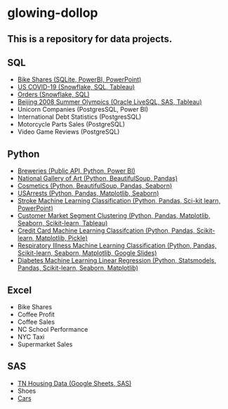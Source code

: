 # glowing-dollop

## This is a repository for data projects.

## SQL
- [Bike Shares (SQLite, PowerBI, PowerPoint)](https://github.com/Sarah269/glowing-dollop/tree/main/BikeShares)
- [US COVID-19 (Snowflake, SQL, Tableau)](https://github.com/Sarah269/Data-Cleaning-COVID19)
- [Orders (Snowflake, SQL)](https://github.com/Sarah269/Data-Exploration-Orders)
- [Beijing 2008 Summer Olympics (Oracle LiveSQL, SAS, Tableau)](https://github.com/Sarah269/Olympics-Data-Exploration)
- Unicorn Companies (PostgresSQL, Power BI)
- International Debt Statistics (PostgresSQL)
- Motorcycle Parts Sales (PostgreSQL)
- Video Game Reviews (PostgreSQL)


## Python
- [Breweries (Public API, Python, Power BI)](https://github.com/Sarah269/glowing-dollop/tree/main/Breweries)
- [National Gallery of Art (Python, BeautifulSoup, Pandas)](https://github.com/Sarah269/glowing-dollop/tree/main/Gallery%20of%20Art)
- [Cosmetics (Python, BeautifulSoup, Pandas, Seaborn)](https://github.com/Sarah269/glowing-dollop/tree/main/WebScrape%20Cosmetics)
- [USArrests (Python, Pandas, Matplotlib, Seaborn)](https://github.com/Sarah269/glowing-dollop/tree/main/USArrests)
- [Stroke Machine Learning Classification (Python, Pandas, Sci-kit learn, PowerPoint)](https://github.com/Sarah269/glowing-dollop/tree/main/Stroke)
- [Customer Market Segment Clustering (Python, Pandas, Matplotlib, Seaborn, Scikit-learn, Tableau)](https://github.com/Sarah269/glowing-dollop/tree/main/CustomerSegment)
- [Credit Card Machine Learning Classifcation (Python, Pandas, Scikit-learn, Matplotlib, Pickle)](https://github.com/Sarah269/glowing-dollop/tree/main/Credit%20Card%20Machine%20Learning)
- [Respiratory Illness Machine Learning Classification (Python, Pandas, Scikit-learn, Seaborn, Matplotlib, Google Slides)](https://github.com/Sarah269/glowing-dollop/tree/main/Respiratory%20Illness)
- [Diabetes Machine Learning Linear Regression (Python, Statsmodels, Pandas, Scikit-learn, Seaborn, Matplotlib)](https://github.com/Sarah269/glowing-dollop/tree/main/Diabetes)
  
## Excel
- Bike Shares
- Coffee Profit
- Coffee Sales
- NC School Performance
- NYC Taxi
- Supermarket Sales


## SAS
- [TN Housing Data (Google Sheets, SAS)](https://github.com/Sarah269/Data-Cleaning-Project)
- Shoes 
- [Cars](https://github.com/Sarah269/Data-Exploration-Cars)




  
